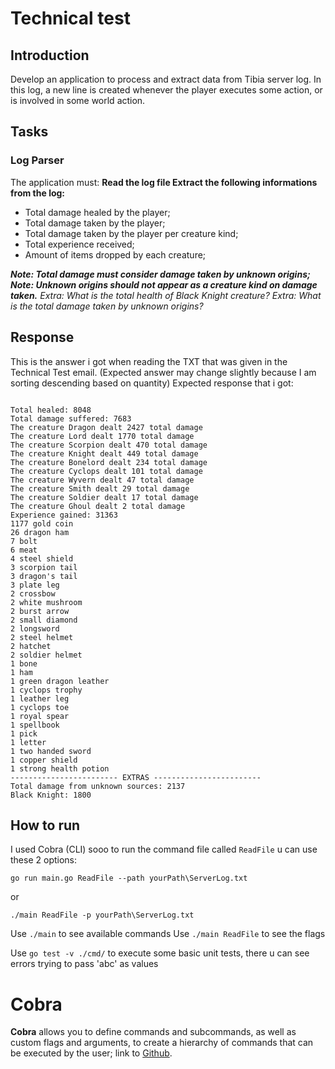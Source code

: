 
# Technical test

## Introduction
Develop an application to process and extract data from Tibia server log.
In this log, a new line is created whenever the player executes some action, or is involved in some world action.

## Tasks
 ### Log Parser
 The application must:
**Read the log file
Extract the following informations from the log:**
- Total damage healed by the player;
- Total damage taken by the player;
- Total damage taken by the player per creature kind;
- Total experience received;
- Amount of items dropped by each creature;


 **_Note: Total damage must consider damage taken by unknown origins;_**
 **_Note: Unknown origins should not appear as a creature kind on damage taken._**
 _Extra: What is the total health of Black Knight creature?_
 _Extra: What is the total damage taken by unknown origins?_



## Response

This is the answer i got when reading the TXT that was given in the Technical Test email.
(Expected answer may change slightly because I am sorting descending based on quantity)
Expected response that i got:
```

Total healed: 8048
Total damage suffered: 7683
The creature Dragon dealt 2427 total damage 
The creature Lord dealt 1770 total damage   
The creature Scorpion dealt 470 total damage
The creature Knight dealt 449 total damage  
The creature Bonelord dealt 234 total damage
The creature Cyclops dealt 101 total damage 
The creature Wyvern dealt 47 total damage   
The creature Smith dealt 29 total damage    
The creature Soldier dealt 17 total damage  
The creature Ghoul dealt 2 total damage     
Experience gained: 31363
1177 gold coin
26 dragon ham
7 bolt
6 meat
4 steel shield
3 scorpion tail
3 dragon's tail
3 plate leg
2 crossbow
2 white mushroom
2 burst arrow
2 small diamond
2 longsword
2 steel helmet
2 hatchet
2 soldier helmet
1 bone
1 ham
1 green dragon leather
1 cyclops trophy
1 leather leg
1 cyclops toe
1 royal spear
1 spellbook
1 pick
1 letter
1 two handed sword
1 copper shield
1 strong health potion
------------------------ EXTRAS ------------------------
Total damage from unknown sources: 2137
Black Knight: 1800

```

## How to run
I used Cobra (CLI) sooo to run the command file called `ReadFile` u can use these 2 options:

    go run main.go ReadFile --path yourPath\ServerLog.txt
    
or

    ./main ReadFile -p yourPath\ServerLog.txt

Use `./main` to see available commands
Use `./main ReadFile` to see the flags

Use `go test -v ./cmd/` to execute some basic unit tests, there u can see errors trying to pass 'abc' as values

# Cobra

**Cobra** allows you to define commands and subcommands, as well as custom flags and arguments, to create a hierarchy of commands that can be executed by the user; link to [Github](https://github.com/spf13/cobra/).



